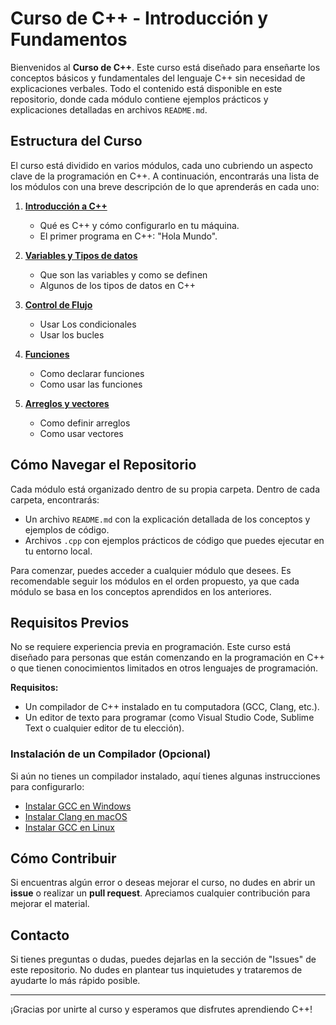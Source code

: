 # Curso de C++ - Introducción y Fundamentos

Bienvenidos al **Curso de C++**. Este curso está diseñado para enseñarte los conceptos básicos y fundamentales del lenguaje C++ sin necesidad de explicaciones verbales. Todo el contenido está disponible en este repositorio, donde cada módulo contiene ejemplos prácticos y explicaciones detalladas en archivos `README.md`.

## Estructura del Curso

El curso está dividido en varios módulos, cada uno cubriendo un aspecto clave de la programación en C++. A continuación, encontrarás una lista de los módulos con una breve descripción de lo que aprenderás en cada uno:

1. **[Introducción a C++](Introduccion)**  
   - Qué es C++ y cómo configurarlo en tu máquina.
   - El primer programa en C++: "Hola Mundo".

2. **[Variables y Tipos de datos](Variables_y_tipos_de_datos)**
   - Que son las variables y como se definen
   - Algunos de los tipos de datos en C++

3. **[Control de Flujo](Control_de_flujo)**
   - Usar Los condicionales
   - Usar los bucles

4. **[Funciones](Funciones)**
   - Como declarar funciones
   - Como usar las funciones

5. **[Arreglos y vectores](Arreglos_y_Vectores)**
   - Como definir arreglos
   - Como usar vectores 
## Cómo Navegar el Repositorio

Cada módulo está organizado dentro de su propia carpeta. Dentro de cada carpeta, encontrarás:

- Un archivo `README.md` con la explicación detallada de los conceptos y ejemplos de código.
- Archivos `.cpp` con ejemplos prácticos de código que puedes ejecutar en tu entorno local.
  
Para comenzar, puedes acceder a cualquier módulo que desees. Es recomendable seguir los módulos en el orden propuesto, ya que cada módulo se basa en los conceptos aprendidos en los anteriores.

## Requisitos Previos

No se requiere experiencia previa en programación. Este curso está diseñado para personas que están comenzando en la programación en C++ o que tienen conocimientos limitados en otros lenguajes de programación.

**Requisitos:**
- Un compilador de C++ instalado en tu computadora (GCC, Clang, etc.).
- Un editor de texto para programar (como Visual Studio Code, Sublime Text o cualquier editor de tu elección).

### Instalación de un Compilador (Opcional)

Si aún no tienes un compilador instalado, aquí tienes algunas instrucciones para configurarlo:

- [Instalar GCC en Windows](https://gcc.gnu.org/)
- [Instalar Clang en macOS](https://clang.llvm.org/)
- [Instalar GCC en Linux](https://gcc.gnu.org/)

## Cómo Contribuir

Si encuentras algún error o deseas mejorar el curso, no dudes en abrir un **issue** o realizar un **pull request**. Apreciamos cualquier contribución para mejorar el material.

## Contacto

Si tienes preguntas o dudas, puedes dejarlas en la sección de "Issues" de este repositorio. No dudes en plantear tus inquietudes y trataremos de ayudarte lo más rápido posible.

---

¡Gracias por unirte al curso y esperamos que disfrutes aprendiendo C++!
